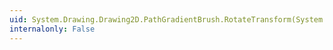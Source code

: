```yaml
---
uid: System.Drawing.Drawing2D.PathGradientBrush.RotateTransform(System.Single)
internalonly: False
---
```

